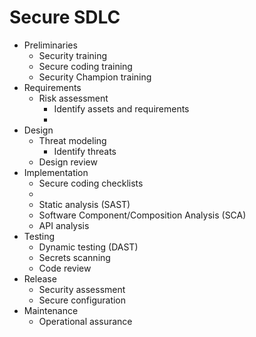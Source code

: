 # Secure SDLC

* Preliminaries
  * Security training
  * Secure coding training
  * Security Champion training
* Requirements
  * Risk assessment
    * Identify assets and requirements
    * 
* Design
  * Threat modeling
    * Identify threats
  * Design review
* Implementation
  * Secure coding checklists
  * 
  * Static analysis (SAST)
  * Software Component/Composition Analysis (SCA)
  * API analysis
* Testing
  * Dynamic testing (DAST)
  * Secrets scanning
  * Code review
* Release
  * Security assessment
  * Secure configuration
* Maintenance
  * Operational assurance

